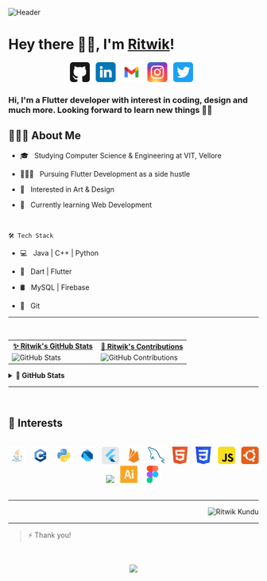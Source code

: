 ![Header](https://media-exp1.licdn.com/dms/image/C5616AQGVIIEB8IhAmQ/profile-displaybackgroundimage-shrink_350_1400/0/1634718062732?e=1640217600&v=beta&t=RoJE3ZefrectvX3hsVwFmWv56UWIZaMFz3iPmtmfmaU)

# Hey there 👋🏽, I'm [Ritwik](https://www.linkedin.com/in/kundu-ritwik/ "Ritwik Kundu")!

<p align="center">
	<a href = 'https://github.com/theritwikkundu' target='_blank'> <img src=https://github.com/edent/SuperTinyIcons/blob/master/images/svg/github.svg height='40px' /></a>
    &nbsp;
	<a href = 'https://www.linkedin.com/in/kundu-ritwik/' target='_blank'> <img src=https://github.com/edent/SuperTinyIcons/blob/master/images/svg/linkedin.svg height='40px' /></a>
    &nbsp;
    <a href = 'mailto:theritwikkundu@gmail.com' target='_blank'> <img src=https://github.com/edent/SuperTinyIcons/blob/master/images/svg/gmail.svg height='40px' /></a>
    &nbsp;
	<a href = 'https://www.instagram.com/theritwikkundu/' target='_blank'> <img src=https://github.com/edent/SuperTinyIcons/blob/master/images/svg/instagram.svg height='40px' /></a>
    &nbsp;
    <a href = 'https://twitter.com/theritwikkundu' target='_blank'> <img src=https://github.com/edent/SuperTinyIcons/blob/master/images/svg/twitter.svg height='40px' /></a>
    &nbsp;
</p>



### Hi, I'm a Flutter developer with interest in coding, design and much more. Looking forward to learn new things ✌🏽

<h2> 👨🏽‍💻 About Me </h2>

- 🎓 &nbsp; Studying Computer Science & Engineering at VIT, Vellore

- 👨🏽‍💻 &nbsp; Pursuing Flutter Development as a side hustle

- 🎨 &nbsp; Interested in Art & Design

- 🌱 &nbsp; Currently learning Web Development

<!-- - 🌐 &nbsp; Know more [about me]( ) -->

<br>

```
🛠 Tech Stack
```

- 💻 &nbsp; Java | C++ | Python

- 📱 &nbsp; Dart | Flutter

- 🛢 &nbsp; MySQL | Firebase

- 🔧 &nbsp; Git

---

<br>

<table tableborder=0>
	<tr>		
		<th width="50%"><a align="center" href="https://github.com/theritwikkundu?tab=overview#year-list-container">✨ Ritwik's GitHub Stats</a></th>
		<th width="50%"><a align="center" href="https://github.com/theritwikkundu?tab=repositories">🌟 Ritwik's Contributions</a></th>
	</tr>
	<tr>
		<td>					
			<img width="100%" height="auto" src="https://github-readme-stats.vercel.app/api?username=theritwikkundu&show_icons=true&hide_border=false&theme=tokyonight&count_private=true&include_all_commits=false" alt="GitHub Stats" />
		</td>
		<td>
			<img width="100%" height="auto" src="https://github-readme-streak-stats.herokuapp.com/?user=theritwikkundu&theme=tokyonight" alt="GitHub Contributions" />
		</td>
	</tr>
	</a>
</table>

<details>
	<summary><strong> 📝 GitHub Stats </strong></summary><br/>
	<table>
		<a align="center" href="https://github.com/theritwikkundu">
		<tr>
			<td>
				<img width="100%" height="auto" src="https://github-readme-stats.vercel.app/api/top-langs/?username=theritwikkundu&layout=compact&theme=tokyonight" alt="Top Languages" />
			</td>
		</tr>
        </a>
	</table>
	<table>
        <a align="center" href="https://github.com/theritwikkundu">
        <tr>
			<td>
				<img width="100%" height="auto" src="https://github-profile-trophy.vercel.app/?username=theritwikkundu&theme=tokyonight" alt="Trophies" />
			</td>
		</tr>
		<tr>
			<td>
				<img width="100%" height="auto" src="https://activity-graph.herokuapp.com/graph?username=theritwikkundu&bg_color=1a1b27&color=be90f2&line=638fda&point=35aea1&area=true" alt="Daily Contribution Graph" />
			</td>
		</tr>
		<tr colspan="2">
			<td>
				<img src="https://github-profile-summary-cards.vercel.app/api/cards/profile-details?username=theritwikkundu&theme=monokai"  width="100%" height="auto"  alt="Monthly Contribution Graph" >
			</td>
		</tr>
		</a>
	</table>
</details>

---

<br>

<h2>🔧 Interests</h2>

<br>

<div align="center">
	<img src="https://github.com/edent/SuperTinyIcons/blob/master/images/svg/java.svg" height="35px"/>
	&nbsp;
	<img src="https://github.com/edent/SuperTinyIcons/blob/master/images/svg/cplusplus.svg" height="35px"/>
	&nbsp;
	<img src="https://github.com/edent/SuperTinyIcons/blob/master/images/svg/python.svg" height="35px"/>
	&nbsp;
	<img src="https://github.com/edent/SuperTinyIcons/blob/master/images/svg/dart.svg" height="35px"/>
	&nbsp;
	<img src="https://github.com/edent/SuperTinyIcons/blob/master/images/svg/flutter.svg" height="35px"/>
	&nbsp;
	<img src="https://github.com/devicons/devicon/blob/master/icons/firebase/firebase-plain.svg" height="35px"/>
	&nbsp;
	<img src="https://github.com/devicons/devicon/blob/master/icons/mysql/mysql-original.svg" height="35px"/>
	&nbsp;
	<img src="https://github.com/edent/SuperTinyIcons/blob/master/images/svg/html5.svg" height="35px"/>
	&nbsp;
	<img src="https://github.com/edent/SuperTinyIcons/blob/master/images/svg/css3.svg" height="35px"/>
	&nbsp;
	<img src="https://github.com/edent/SuperTinyIcons/blob/master/images/svg/javascript.svg" height="35px"/>
	&nbsp;
	<img src="https://github.com/edent/SuperTinyIcons/blob/master/images/svg/ubuntu.svg" height="35px"/>
	&nbsp;
	<img src="https://i.pinimg.com/originals/78/9c/12/789c12998da2e3f915073c32257054c5.png" height="35px"/>
	&nbsp;
	<img src="https://github.com/devicons/devicon/blob/master/icons/illustrator/illustrator-plain.svg" height="35px"/>
	&nbsp;
	<img src="https://github.com/devicons/devicon/blob/master/icons/figma/figma-original.svg" height="35px"/>
	&nbsp;
</div>

<br>

---

<p align="right">
<img  src="https://komarev.com/ghpvc/?username=theritwikkundu" alt="Ritwik Kundu" />
</p>

<!-- ![Visitor count](https://visitor-badge.laobi.icu/badge?page_id=theritwikkundu.theritwikkundu) -->

---

> ⚡ Thank you!

<br>

<p align="center">
<img src="https://media.giphy.com/media/dxn6fRlTIShoeBr69N/giphy.gif" width="45px">
</p>
